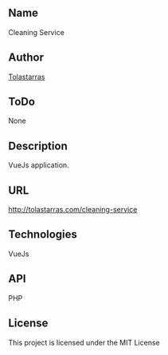 ## Name
Cleaning Service 

## Author
[Tolastarras](https://github.com/tolastarras)

## ToDo
None

## Description
VueJs application.

## URL
http://tolastarras.com/cleaning-service

## Technologies
VueJs

## API
PHP

## License
This project is licensed under the MIT License
